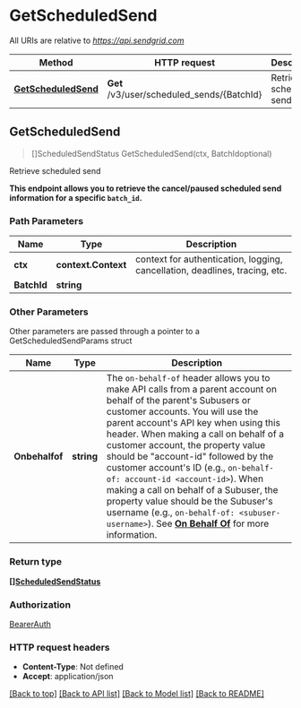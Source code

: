 # GetScheduledSend

All URIs are relative to *https://api.sendgrid.com*

Method | HTTP request | Description
------------- | ------------- | -------------
[**GetScheduledSend**](GetScheduledSend.md#GetScheduledSend) | **Get** /v3/user/scheduled_sends/{BatchId} | Retrieve scheduled send



## GetScheduledSend

> []ScheduledSendStatus GetScheduledSend(ctx, BatchIdoptional)

Retrieve scheduled send

**This endpoint allows you to retrieve the cancel/paused scheduled send information for a specific `batch_id`.**

### Path Parameters


Name | Type | Description
------------- | ------------- | -------------
**ctx** | **context.Context** | context for authentication, logging, cancellation, deadlines, tracing, etc.
**BatchId** | **string** | 

### Other Parameters

Other parameters are passed through a pointer to a GetScheduledSendParams struct


Name | Type | Description
------------- | ------------- | -------------
**Onbehalfof** | **string** | The `on-behalf-of` header allows you to make API calls from a parent account on behalf of the parent's Subusers or customer accounts. You will use the parent account's API key when using this header. When making a call on behalf of a customer account, the property value should be \"account-id\" followed by the customer account's ID (e.g., `on-behalf-of: account-id <account-id>`). When making a call on behalf of a Subuser, the property value should be the Subuser's username (e.g., `on-behalf-of: <subuser-username>`). See [**On Behalf Of**](https://docs.sendgrid.com/api-reference/how-to-use-the-sendgrid-v3-api/on-behalf-of) for more information.

### Return type

[**[]ScheduledSendStatus**](ScheduledSendStatus.md)

### Authorization

[BearerAuth](../README.md#BearerAuth)

### HTTP request headers

- **Content-Type**: Not defined
- **Accept**: application/json

[[Back to top]](#) [[Back to API list]](../README.md#documentation-for-api-endpoints)
[[Back to Model list]](../README.md#documentation-for-models)
[[Back to README]](../README.md)

